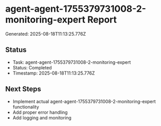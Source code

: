 # agent-agent-1755379731008-2-monitoring-expert Report

Generated: 2025-08-18T11:13:25.776Z

## Status
- Task: agent-agent-1755379731008-2-monitoring-expert
- Status: Completed
- Timestamp: 2025-08-18T11:13:25.776Z

## Next Steps
- Implement actual agent-agent-1755379731008-2-monitoring-expert functionality
- Add proper error handling
- Add logging and monitoring
